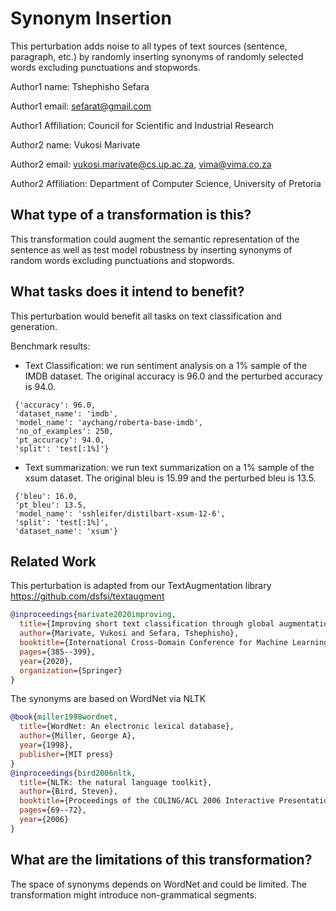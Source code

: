 # Synonym Insertion
This perturbation adds noise to all types of text sources (sentence, paragraph, etc.) by randomly inserting synonyms of randomly selected words excluding punctuations and stopwords.

Author1 name: Tshephisho Sefara

Author1 email: sefarat@gmail.com

Author1 Affiliation: Council for Scientific and Industrial Research

Author2 name: Vukosi Marivate

Author2 email: vukosi.marivate@cs.up.ac.za, vima@vima.co.za

Author2 Affiliation: Department of Computer Science, University of Pretoria

## What type of a transformation is this?
This transformation could augment the semantic representation of the sentence as well as test model robustness by inserting synonyms of random words excluding punctuations and stopwords.


## What tasks does it intend to benefit?
This perturbation would benefit all tasks on text classification and generation.

Benchmark results:

- Text Classification: we run sentiment analysis on a 1% sample of the IMDB dataset. The original accuracy is 96.0 and the perturbed accuracy is 94.0.
```
 {'accuracy': 96.0,
 'dataset_name': 'imdb',
 'model_name': 'aychang/roberta-base-imdb',
 'no_of_examples': 250,
 'pt_accuracy': 94.0,
 'split': 'test[:1%]'}
```
- Text summarization: we run text summarization on a 1% sample of the xsum dataset. The original bleu is 15.99 and the perturbed bleu is 13.5.
```
 {'bleu': 16.0,
 'pt_bleu': 13.5,
 'model_name': 'sshleifer/distilbart-xsum-12-6',
 'split': 'test[:1%]',
 'dataset_name': 'xsum'}
```

## Related Work
This perturbation is adapted from our TextAugmentation library https://github.com/dsfsi/textaugment
```bibtex
@inproceedings{marivate2020improving,
  title={Improving short text classification through global augmentation methods},
  author={Marivate, Vukosi and Sefara, Tshephisho},
  booktitle={International Cross-Domain Conference for Machine Learning and Knowledge Extraction},
  pages={385--399},
  year={2020},
  organization={Springer}
}
```

The synonyms are based on WordNet via NLTK

```bibtex
@book{miller1998wordnet,
  title={WordNet: An electronic lexical database},
  author={Miller, George A},
  year={1998},
  publisher={MIT press}
}
@inproceedings{bird2006nltk,
  title={NLTK: the natural language toolkit},
  author={Bird, Steven},
  booktitle={Proceedings of the COLING/ACL 2006 Interactive Presentation Sessions},
  pages={69--72},
  year={2006}
}
```


## What are the limitations of this transformation?
The space of synonyms depends on WordNet and could be limited. The transformation might introduce non-grammatical segments.
